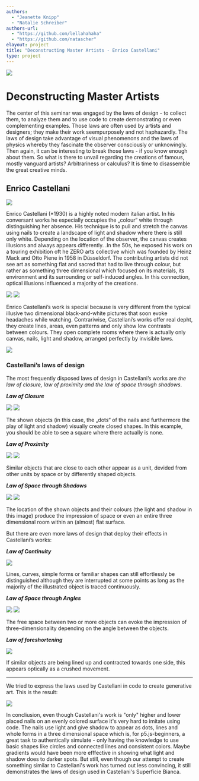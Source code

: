 ```yaml
--- 
authors: 
  - "Jeanette Knipp"
  - "Natalie Schreiber"
authors-url: 
  - "https://github.com/lellahahaha"
  - "https://github.com/natascher"
elayout: project
title: "Deconstructing Master Artists - Enrico Castellani"
type: project
---
```


![](./assets/images/splash.png) 

# Deconstructing Master Artists

The center of this seminar was engaged by the laws of design - to collect them, to analyze them and to use code to create demonstrating or even complementing examples. Those laws are often used by artists and designers; they make their work seempurposely and not haphazardly. The laws of design take advantage of visual phenomenons and the laws of physics whereby they fascinate the observer consciously or unknowingly. Then again, it can be interesting to break those laws - if you know enough about them. So what is there to unvail regarding the creations of famous, mostly vanguard artists? Arbitrariness or calculus? It is time to disassemble the great creative minds.

## Enrico Castellani

![](./assets/images/castellani1.png) 

Enrico Castellani (*1930) is a highly noted modern italian artist. In his conversant works he especially occupies the „colour“ white through distinguishing her absence. His technique is to pull and stretch the canvas using nails to create a landscape of light and shadow where there is still only white. Depending on the location of the observer, the canvas creates illusions and always appears differently.
.In the 50s, he exposed his work on a touring exhibition oft he ZERO arts collective which was founded by Heinz Mack and Otto Piene in 1958 in Düsseldorf. The contributing artists did not see art as something flat and sacred that had to live through colour, but rather as something three dimensional which focused on its materials, its environment and its surrounding or self-induced angles. In this connection, optical illusions influenced a majority of the creations.

![](./assets/images/castellani3.png) 
![](./assets/images/castellani4.png) 

Enrico Castellani’s work is special because is very different from the typical illusive two dimensional black-and-white pictures that soon evoke headaches while watching. Contrariwise, Castellani’s works offer real depht, they create lines, areas, even patterns and only show low contrasts between colours. They open complete rooms where there is actually only canvas, nails, light and shadow, arranged perfectly by invisible laws.

![](./assets/images/castellani2.png) 


### Castellani’s laws of design

The most frequently disposed laws of design in Castellani’s works are *the law of closure, law of proximity and the law of space through shadows*.

***Law of Closure***

![](./assets/images/superficie_bianca2.png) 
![](./assets/images/closure.png) 

The shown objects (in this case, the „dots“ of the nails and furthermore the play of light and shadow) visually create closed shapes. In this example, you should be able to see a square where there actually is none.

***Law of Proximity***

![](./assets/images/superficie_bianca.png)
![](./assets/images/proximity.png) 

Similar objects that are close to each other appear as a unit, devided from other units by space or by differently shaped objects.

***Law of Space through Shadows***

![](./assets/images/superficie_aluminio.png)
![](./assets/images/continuity.png) 

The location of the shown objects and their colours (the light and shadow in this image) produce the impression of space or even an entire three dimensional room within an (almost) flat surface.


But there are even more laws of design that deploy their effects in Castellani’s works:

***Law of Continuity***

![](./assets/images/spacethroughlightandshadow.png) 

Lines, curves, simple forms or familiar shapes can still effortlessly be distinguished although they are interrupted at some points as long as the majority of the illustrated object is traced continuously. 

***Law of Space through Angles***

![](./assets/images/superficie_rosso.png) 
![](./assets/images/spacethroughangles.png) 

The free space between two or more objects can evoke the impression of three-dimensionality depending on the angle between the objects.

***Law of foreshortening***

![](./assets/images/foreshortening.png) 

If similar objects are being lined up and contracted towards one side, this appears optically as a crushed movement.

------

We tried to express the laws used by Castellani in code to create generative art. This is the result:


![](./assets/images/castellanicode.png)

In concliusion, even though Castellani's work is "only" higher and lower placed nails on an evenly colored surface it's very hard to imitate using code. The nails use light and give shadow to appear as dots, lines and whole forms in a three dimensional space which is, for p5.js-beginners, a great task to authentically simulate - only having the knowledge to use basic shapes like circles and connected lines and consistent colors. Maybe gradients would have been more efffective in showing what light and shadow does to darker spots.
But still, even though our attempt to create something similar to Castellani's work has turned out less convincing, it still demonstrates the laws of design used in Castellani's Superficie Bianca.
